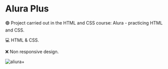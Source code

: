 # Alura Plus


🟢 Project carried out in the HTML and CSS course: Alura - practicing HTML and CSS.

💻 HTML & CSS.

❌ Non responsive design.


![aliura+](https://user-images.githubusercontent.com/104650390/176817186-95215f33-947a-4420-938f-cea9479cc07d.png)
